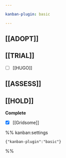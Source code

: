 ```yaml
---

kanban-plugin: basic

---
```


## [[ADOPT]]



## [[TRIAL]]

- [ ] [[HUGO]]


## [[ASSESS]]



## [[HOLD]]

**Complete**
- [x] [[Gridsome]]




%% kanban:settings
```
{"kanban-plugin":"basic"}
```
%%